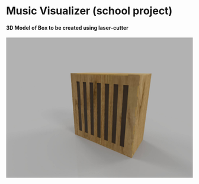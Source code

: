 # Music Visualizer (school project)

#### 3D Model of Box to be created using laser-cutter

<img src=/asset/3Dmodel.jpg>
